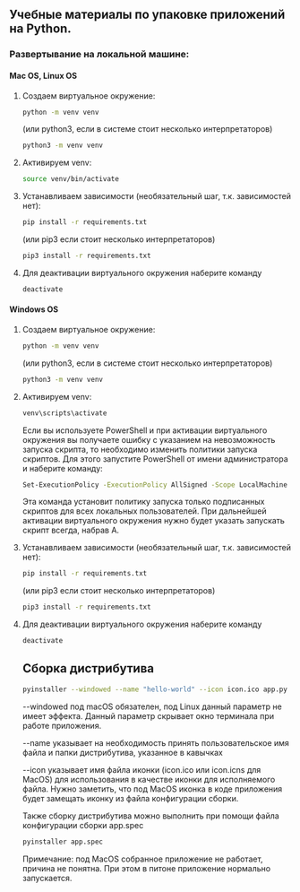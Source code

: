 ## Учебные материалы по упаковке приложений на Python. 
### Развертывание на локальной машине:
#### Mac OS, Linux OS
1. Создаем виртуальное окружение:
   ```bash
   python -m venv venv
   ```
   (или python3, если в системе стоит несколько интерпретаторов)
   ```bash
   python3 -m venv venv
   ```
2. Активируем venv: 
   ```bash
   source venv/bin/activate
   ```
3. Устанавливаем зависимости (необязательный шаг, т.к. зависимостей нет): 
   ```bash
   pip install -r requirements.txt 
   ```
   (или pip3 если стоит несколько интерпретаторов)
   ```bash
   pip3 install -r requirements.txt
   ```
4. Для деактивации виртуального окружения наберите команду 
   ```bash
   deactivate
   ```
#### Windows OS
1. Создаем виртуальное окружение: 
   ```bash
   python -m venv venv
   ``` 
   (или python3, если в системе стоит несколько интерпретаторов)
   ```bash
   python3 -m venv venv
   ```
2. Активируем venv: 
   ```bash
   venv\scripts\activate
   ```
   Если вы используете PowerShell и при активации виртуального окружения вы получаете ошибку с указанием на невозможность запуска скрипта,
то необходимо изменить политики запуска скриптов. Для этого запустите PowerShell от имени администратора и
наберите команду: 
   ```bash
   Set-ExecutionPolicy -ExecutionPolicy AllSigned -Scope LocalMachine
   ``` 
   Эта команда установит политику запуска только подписанных скриптов для всех локальных пользователей. При дальнейшей активации
виртуального окружения нужно будет указать запускать скрипт всегда, набрав А.
3. Устанавливаем зависимости (необязательный шаг, т.к. зависимостей нет): 
   ```bash
   pip install -r requirements.txt
   ```
   (или pip3 если стоит несколько интерпретаторов)
   ```bash
   pip3 install -r requirements.txt 
   ```
4. Для деактивации виртуального окружения наберите команду 
   ```bash
   deactivate
   ```
   ## Сборка дистрибутива

   ```bash
   pyinstaller --windowed --name "hello-world" --icon icon.ico app.py
   ```

   --windowed под macOS обязателен, под Linux данный параметр не имеет эффекта.
   Данный параметр скрывает окно терминала при работе приложения.
   
   --name указывает на необходимость принять пользовательское имя файла и папки дистрибутива,
   указанное в кавычках
   
   --icon указывает имя файла иконки (icon.ico или icon.icns для MacOS) для использования в качестве иконки для исполняемого файла.
   Нужно заметить, что под MacOS иконка в коде приложения будет замещать иконку из файла конфигурации сборки.

   Также сборку дистрибутива можно выполнить при помощи файла конфигурации сборки app.spec
   ```bash
   pyinstaller app.spec
   ```
   Примечание: под MacOS собранное приложение не работает, причина не понятна.
   При этом в питоне приложение нормально запускается.
   
   